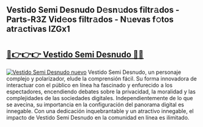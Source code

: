 ## Vestido Semi Desnudo D𝚎sn𝚞dos filtr𝚊dos - Parts-R3Z Vid𝚎os filtr𝚊dos - N𝚞evas f𝚘tos atr𝚊ctivas lZGx1

# <h2><a href="http://mbbqwk0.tromn.icu/?c=Vestido+Semi+Desnudo">🔗👉👉👉 Vestido Semi Desnudo 🔗🔗</a></h2>

[![Vestido Semi Desnudo nuevo](https://i.imgur.com/pEAQMta.gif)](http://mbbqwk0.tromn.icu/?c=Vestido+Semi+Desnudo)
Vestido Semi Desnudo, un personaje complejo y polarizador, elude la comprensión fácil. Su forma innovadora de interactuar con el público en línea ha fascinado y enfurecido a los espectadores, encendiendo debates sobre la privacidad, la moralidad y las complejidades de las sociedades digitales. Independientemente de lo que se avecina, su importancia en la configuración del panorama digital es innegable. Con una dedicación inquebrantable y un atractivo innegable, el impacto de Vestido Semi Desnudo en la comunidad en línea es ilimitado.
